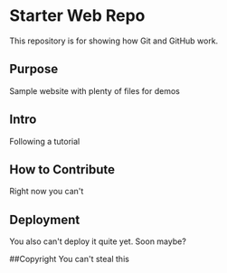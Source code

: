 # Starter Web Repo

This repository is for showing how Git and GitHub work.

## Purpose

Sample website with plenty of files for demos

## Intro
Following a tutorial

## How to Contribute
Right now you can't

## Deployment
You also can't deploy it quite yet. Soon maybe?

##Copyright
You can't steal this
